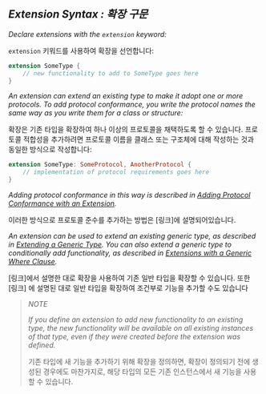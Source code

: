## *Extension Syntax : 확장 구문*

*Declare extensions with the `extension` keyword:*

`extension` 키워드를 사용하여 확장을 선언합니다:

```swift
extension SomeType {
    // new functionality to add to SomeType goes here
}
```

*An extension can extend an existing type to make it adopt one or more protocols. To add protocol conformance, you write the protocol names the same way as you write them for a class or structure:*

확장은 기존 타입을 확장하여 하나 이상의 프로토콜을 채택하도록 할 수 있습니다. 프로토콜 적합성을 추가하려면 프로토콜 이름을 클래스 또는 구조체에 대해 작성하는 것과 동일한 방식으로 작성합니다:

```swift
extension SomeType: SomeProtocol, AnotherProtocol {
    // implementation of protocol requirements goes here
}
```

*Adding protocol conformance in this way is described in [Adding Protocol Conformance with an Extension](https://docs.swift.org/swift-book/LanguageGuide/Protocols.html#ID277).* 

이러한 방식으로 프로토콜 준수를 추가하는 방법은 [링크]에 설명되어있습니다.

*An extension can be used to extend an existing generic type, as described in [Extending a Generic Type](https://docs.swift.org/swift-book/LanguageGuide/Generics.html#ID185). You can also extend a generic type to conditionally add functionality, as described in [Extensions with a Generic Where Clause](https://docs.swift.org/swift-book/LanguageGuide/Generics.html#ID553).*

[링크]에서 설명한 대로 확장을 사용하여 기존 일반 타입을 확장할 수 있습니다. 또한 [링크] 에 설명된 대로 일반 타입을 확장하여 조건부로 기능을 추가할 수도 있습니다

> *NOTE*
> 
> *If you define an extension to add new functionality to an existing type, the new functionality will be available on all existing instances of that type, even if they were created before the extension was defined.*
> 
> 기존 타입에 새 기능을 추가하기 위해 확장을 정의하면, 확장이 정의되기 전에 생성된 경우에도 마찬가지로, 해당 타입의 모든 기존 인스턴스에서 새 기능을 사용할 수 있습니다. 
